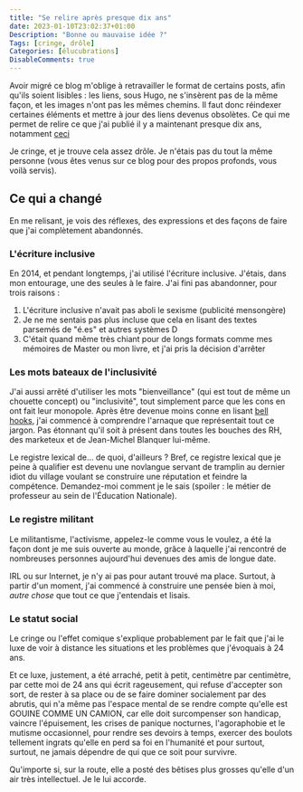 ```yaml
---
title: "Se relire après presque dix ans"
date: 2023-01-10T23:02:37+01:00
Description: "Bonne ou mauvaise idée ?"
Tags: [cringe, drôle]
Categories: [élucubrations]
DisableComments: true
---
```


Avoir migré ce blog m'oblige à retravailler le format de certains posts, afin qu'ils soient lisibles : les liens, sous Hugo, ne s'insèrent pas de la même façon, et les images n'ont pas les mêmes chemins. Il faut donc réindexer certaines éléments et mettre à jour des liens devenus obsolètes. Ce qui me permet de relire ce que j'ai publié il y a maintenant presque dix ans, notamment [ceci](/post/tone-policing/)

Je cringe, et je trouve cela assez drôle. Je n'étais pas du tout la même personne (vous êtes venus sur ce blog pour des propos profonds, vous voilà servis).

## Ce qui a changé

En me relisant, je vois des réflexes, des expressions et des façons de faire que j'ai complètement abandonnés.

### L'écriture inclusive

En 2014, et pendant longtemps, j'ai utilisé l'écriture inclusive. J'étais, dans mon entourage, une des seules à le faire. J'ai fini pas abandonner, pour trois raisons : 

1. L'écriture inclusive n'avait pas aboli le sexisme (publicité mensongère)
2. Je ne me sentais pas plus incluse que cela en lisant des textes parsemés de "é.es" et autres systèmes D
3. C'était quand même très chiant pour de longs formats comme mes mémoires de Master ou mon livre, et j'ai pris la décision d'arrêter

### Les mots bateaux de l'inclusivité

J'ai aussi arrêté d'utiliser les mots "bienveillance" (qui est tout de même un chouette concept) ou "inclusivité", tout simplement parce que les cons en ont fait leur monopole. Après être devenue moins conne en lisant [bell hooks](https://fr.wikipedia.org/wiki/Bell_hooks), j'ai commencé à comprendre l'arnaque que représentait tout ce jargon. Pas étonnant qu'il soit à présent dans toutes les bouches des RH, des marketeux et de Jean-Michel Blanquer lui-même.

Le registre lexical de... de quoi, d'ailleurs ? Bref, ce registre lexical que je peine à qualifier est devenu une novlangue servant de tramplin au dernier idiot du village voulant se construire une réputation et feindre la compétence. Demandez-moi comment je le sais (spoiler : le métier de professeur au sein de l'Éducation Nationale).

### Le registre militant

Le militantisme, l'activisme, appelez-le comme vous le voulez, a été la façon dont je me suis ouverte au monde, grâce à laquelle j'ai rencontré de nombreuses personnes aujourd'hui devenues des amis de longue date.

IRL ou sur Internet, je n'y ai pas pour autant trouvé ma place. Surtout, à partir d'un moment, j'ai commencé à construire une pensée bien à moi, _autre chose_ que tout ce que j'entendais et lisais.

### Le statut social

Le cringe ou l'effet comique s'explique probablement par le fait que j'ai le luxe de voir à distance les situations et les problèmes que j'évoquais à 24 ans.

Et ce luxe, justement, a été arraché, petit à petit, centimètre par centimètre, par cette moi de 24 ans qui écrit rageusement, qui refuse d'accepter son sort, de rester à sa place ou de se faire dominer socialement par des abrutis, qui n'a même pas l'espace mental de se rendre compte qu'elle est GOUINE COMME UN CAMION, car elle doit surcompenser son handicap, vaincre l'épuisement, les crises de panique nocturnes, l'agoraphobie et le mutisme occasionnel, pour rendre ses devoirs à temps, exercer des boulots tellement ingrats qu'elle en perd sa foi en l'humanité et pour surtout, surtout, ne jamais dépendre de qui que ce soit pour survivre.

Qu'importe si, sur la route, elle a posté des bêtises plus grosses qu'elle d'un air très intellectuel. Je le lui accorde.
